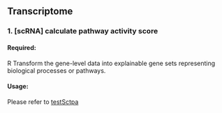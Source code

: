 ## Transcriptome

### 1. [scRNA] calculate pathway activity score

#### Required:
R
Transform the gene-level data into explainable gene sets representing biological processes or pathways.
#### Usage:
Please refer to [testSctpa](https://github.com/zgyaru/testSctpa)
